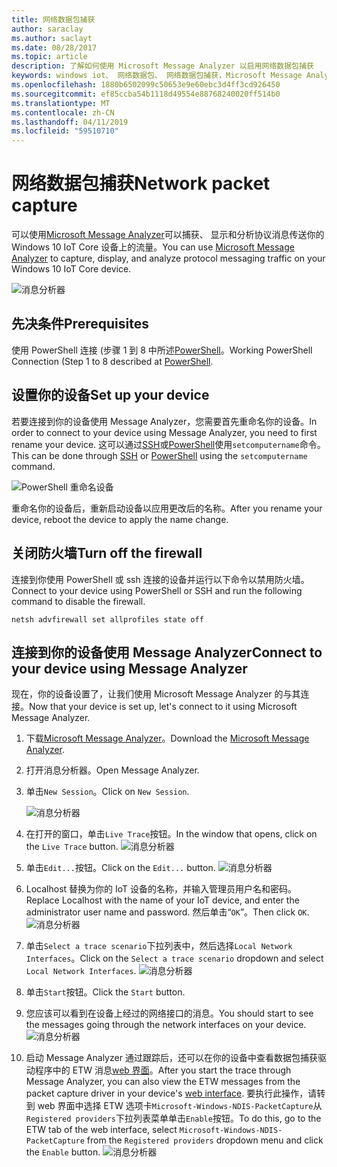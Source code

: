 ```yaml
---
title: 网络数据包捕获
author: saraclay
ms.author: saclayt
ms.date: 08/28/2017
ms.topic: article
description: 了解如何使用 Microsoft Message Analyzer 以启用网络数据包捕获
keywords: windows iot、 网络数据包、 网络数据包捕获，Microsoft Message Analyzer，PowerShell
ms.openlocfilehash: 1880b6502099c50653e9e60ebc3d4ff3cd926450
ms.sourcegitcommit: ef85ccba54b1118d49554e88768240020ff514b0
ms.translationtype: MT
ms.contentlocale: zh-CN
ms.lasthandoff: 04/11/2019
ms.locfileid: "59510710"
---
```

# <a name="network-packet-capture"></a><span data-ttu-id="a7d93-104">网络数据包捕获</span><span class="sxs-lookup"><span data-stu-id="a7d93-104">Network packet capture</span></span>

<span data-ttu-id="a7d93-105">可以使用[Microsoft Message Analyzer](http://www.microsoft.com/en-us/download/details.aspx?id=44226)可以捕获、 显示和分析协议消息传送你的 Windows 10 IoT Core 设备上的流量。</span><span class="sxs-lookup"><span data-stu-id="a7d93-105">You can use [Microsoft Message Analyzer](http://www.microsoft.com/en-us/download/details.aspx?id=44226) to capture, display, and analyze protocol messaging traffic on your Windows 10 IoT Core device.</span></span>

![消息分析器](../media/NetworkPacketCapture/message-analyzer.png)

## <a name="prerequisites"></a><span data-ttu-id="a7d93-107">先决条件</span><span class="sxs-lookup"><span data-stu-id="a7d93-107">Prerequisites</span></span>

<span data-ttu-id="a7d93-108">使用 PowerShell 连接 (步骤 1 到 8 中所述[PowerShell](../connect-your-device/PowerShell.md)。</span><span class="sxs-lookup"><span data-stu-id="a7d93-108">Working PowerShell Connection (Step 1 to 8 described at [PowerShell](../connect-your-device/PowerShell.md).</span></span>

## <a name="set-up-your-device"></a><span data-ttu-id="a7d93-109">设置你的设备</span><span class="sxs-lookup"><span data-stu-id="a7d93-109">Set up your device</span></span>

<span data-ttu-id="a7d93-110">若要连接到你的设备使用 Message Analyzer，您需要首先重命名你的设备。</span><span class="sxs-lookup"><span data-stu-id="a7d93-110">In order to connect to your device using Message Analyzer, you need to first rename your device.</span></span>  <span data-ttu-id="a7d93-111">这可以通过[SSH](../connect-your-device/SSH.md)或[PowerShell](../connect-your-device/PowerShell.md)使用`setcomputername`命令。</span><span class="sxs-lookup"><span data-stu-id="a7d93-111">This can be done through [SSH](../connect-your-device/SSH.md) or [PowerShell](../connect-your-device/PowerShell.md) using the `setcomputername` command.</span></span>

![PowerShell 重命名设备](../media/NetworkPacketCapture/powershell-rename-device.png)

<span data-ttu-id="a7d93-113">重命名你的设备后，重新启动设备以应用更改后的名称。</span><span class="sxs-lookup"><span data-stu-id="a7d93-113">After you rename your device, reboot the device to apply the name change.</span></span>

## <a name="turn-off-the-firewall"></a><span data-ttu-id="a7d93-114">关闭防火墙</span><span class="sxs-lookup"><span data-stu-id="a7d93-114">Turn off the firewall</span></span>

<span data-ttu-id="a7d93-115">连接到你使用 PowerShell 或 ssh 连接的设备并运行以下命令以禁用防火墙。</span><span class="sxs-lookup"><span data-stu-id="a7d93-115">Connect to your device using PowerShell or SSH and run the following command to disable the firewall.</span></span>
    
    netsh advfirewall set allprofiles state off
    
## <a name="connect-to-your-device-using-message-analyzer"></a><span data-ttu-id="a7d93-116">连接到你的设备使用 Message Analyzer</span><span class="sxs-lookup"><span data-stu-id="a7d93-116">Connect to your device using Message Analyzer</span></span>

<span data-ttu-id="a7d93-117">现在，你的设备设置了，让我们使用 Microsoft Message Analyzer 的与其连接。</span><span class="sxs-lookup"><span data-stu-id="a7d93-117">Now that your device is set up, let's connect to it using Microsoft Message Analyzer.</span></span>

1. <span data-ttu-id="a7d93-118">下载[Microsoft Message Analyzer](http://www.microsoft.com/en-us/download/details.aspx?id=44226)。</span><span class="sxs-lookup"><span data-stu-id="a7d93-118">Download the [Microsoft Message Analyzer](http://www.microsoft.com/en-us/download/details.aspx?id=44226).</span></span>
2. <span data-ttu-id="a7d93-119">打开消息分析器。</span><span class="sxs-lookup"><span data-stu-id="a7d93-119">Open Message Analyzer.</span></span>
3. <span data-ttu-id="a7d93-120">单击`New Session`。</span><span class="sxs-lookup"><span data-stu-id="a7d93-120">Click on `New Session`.</span></span>

    ![消息分析器](../media/NetworkPacketCapture/message-analyzer-new-session.png)
4. <span data-ttu-id="a7d93-122">在打开的窗口，单击`Live Trace`按钮。</span><span class="sxs-lookup"><span data-stu-id="a7d93-122">In the window that opens, click on the `Live Trace` button.</span></span>
    ![消息分析器](../media/NetworkPacketCapture/message-analyzer-live-trace.png)
5. <span data-ttu-id="a7d93-124">单击`Edit...`按钮。</span><span class="sxs-lookup"><span data-stu-id="a7d93-124">Click on the `Edit...` button.</span></span>
    ![消息分析器](../media/NetworkPacketCapture/message-analyzer-edit-button.png)
6. <span data-ttu-id="a7d93-126">Localhost 替换为你的 IoT 设备的名称，并输入管理员用户名和密码。</span><span class="sxs-lookup"><span data-stu-id="a7d93-126">Replace Localhost with the name of your IoT device, and enter the administrator user name and password.</span></span>  <span data-ttu-id="a7d93-127">然后单击“`OK`”。</span><span class="sxs-lookup"><span data-stu-id="a7d93-127">Then click `OK`.</span></span>
    ![消息分析器](../media/NetworkPacketCapture/message-analyzer-edit-target-computers.png)
7. <span data-ttu-id="a7d93-129">单击`Select a trace scenario`下拉列表中，然后选择`Local Network Interfaces`。</span><span class="sxs-lookup"><span data-stu-id="a7d93-129">Click on the `Select a trace scenario` dropdown and select `Local Network Interfaces`.</span></span>
    ![消息分析器](../media/NetworkPacketCapture/message-analyzer-trace-scenario.png)
8. <span data-ttu-id="a7d93-131">单击`Start`按钮。</span><span class="sxs-lookup"><span data-stu-id="a7d93-131">Click the `Start` button.</span></span>
9. <span data-ttu-id="a7d93-132">您应该可以看到在设备上经过的网络接口的消息。</span><span class="sxs-lookup"><span data-stu-id="a7d93-132">You should start to see the messages going through the network interfaces on your device.</span></span>
    ![消息分析器](../media/NetworkPacketCapture/message-analyzer.png)
10. <span data-ttu-id="a7d93-134">启动 Message Analyzer 通过跟踪后，还可以在你的设备中查看数据包捕获驱动程序中的 ETW 消息[web 界面](DevicePortal.md)。</span><span class="sxs-lookup"><span data-stu-id="a7d93-134">After you start the trace through Message Analyzer, you can also view the ETW messages from the packet capture driver in your device's [web interface](DevicePortal.md).</span></span>  <span data-ttu-id="a7d93-135">要执行此操作，请转到 web 界面中选择 ETW 选项卡`Microsoft-Windows-NDIS-PacketCapture`从`Registered providers`下拉列表菜单单击`Enable`按钮。</span><span class="sxs-lookup"><span data-stu-id="a7d93-135">To do this, go to the ETW tab of the web interface, select `Microsoft-Windows-NDIS-PacketCapture` from the `Registered providers` dropdown menu and click the `Enable` button.</span></span>
    ![消息分析器](../media/NetworkPacketCapture/web-etw.png)    

